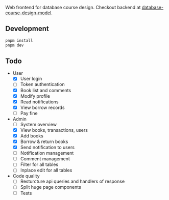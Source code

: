 Web frontend for database course design. Checkout backend at [database-course-design-model](https://github.com/zsz12251665/database-course-design-model).

## Development

```bash
pnpm install
pnpm dev
```

## Todo

- User
  - [x] User login
  - [ ] Token authentication
  - [x] Book list and comments
  - [x] Modify profile
  - [x] Read notifications
  - [x] View borrow records
  - [ ] Pay fine
- Admin
  - [ ] System overview
  - [x] View books, transactions, users
  - [x] Add books
  - [x] Borrow & return books
  - [x] Send notification to users
  - [ ] Notification management
  - [ ] Comment management
  - [ ] Filter for all tables
  - [ ] Inplace edit for all tables
- Code quality
  - [ ] Resturcture api queries and handlers of response
  - [ ] Split huge page components
  - [ ] Tests
